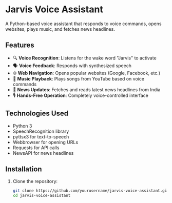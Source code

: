 # Jarvis Voice Assistant

A Python-based voice assistant that responds to voice commands, opens websites, plays music, and fetches news headlines.


## Features

- 🔍 **Voice Recognition**: Listens for the wake word "Jarvis" to activate
- 🗣️ **Voice Feedback**: Responds with synthesized speech
- 🌐 **Web Navigation**: Opens popular websites (Google, Facebook, etc.)
- 🎵 **Music Playback**: Plays songs from YouTube based on voice commands
- 📰 **News Updates**: Fetches and reads latest news headlines from India
- 🎙️ **Hands-Free Operation**: Completely voice-controlled interface

## Technologies Used

- Python 3
- SpeechRecognition library
- pyttsx3 for text-to-speech
- Webbrowser for opening URLs
- Requests for API calls
- NewsAPI for news headlines

## Installation

1. Clone the repository:
   ```bash
   git clone https://github.com/yourusername/jarvis-voice-assistant.git
   cd jarvis-voice-assistant
